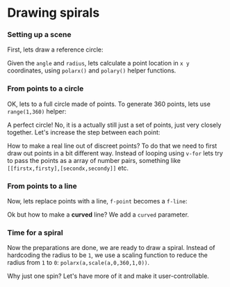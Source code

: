 # Drawing spirals

### Setting up a scene

First, lets draw a reference circle:

<f-scene grid>
  <f-circle r="1" :opacity="0.1" />
</f-scene>

Given the `angle` and `radius`, lets calculate a point location in `x y` coordinates, using  `polarx()` and `polary()` helper functions.

<f-scene grid>
  <f-circle r="1" :opacity="0.1" />
  <f-point
    :x="polarx(0,1)"
    :y="polary(0,1)"
    :stroke="color('red')"
  />
</f-scene>

### From points to a circle

OK, lets to a full circle made of points. To generate 360 points, lets use `range(1,360)` helper:

<f-scene grid>
  <f-circle r="1" :opacity="0.1" />
  <f-point
    v-for="a in range(1,360)"
    :key="a"
    :x="polarx(a,1)"
    :y="polary(a,1)"
    :stroke="color('red')"
  />
</f-scene>

A perfect circle! No, it is a actually still just a set of points, just very closely together. Let's increase the step between each point:

<f-scene grid>
  <f-circle r="1" opacity="0.1" />
  <f-point
    v-for="a in range(1,360,10)"
    :key="a"
    :x="polarx(a,1)"
    :y="polary(a,1)"
    :stroke="color('red')"
  />
</f-scene>

How to make a real line out of discreet points? To do that we need to first draw out points in a bit different way. Instead of looping using `v-for` lets try to pass the points as a array of number pairs, something like `[[firstx,firsty],[secondx,secondy]]` etc.

<f-scene grid>
  <f-circle r="1" opacity="0.1" />
  <f-point
    :points="range(0,359,10).map(a => [polarx(a,1),polary(a,1)])"
    :stroke="color('red')"
  />
</f-scene>

### From points to a line

Now, lets replace points with a line, `f-point` becomes a `f-line`:

<f-scene grid>
  <f-circle r="1" opacity="0.1" />
  <f-line
    :points="range(0,359,20).map(a => [polarx(a,1),polary(a,1)])"
    :stroke="color('red')"
  />
</f-scene>

Ok but how to make a **curved** line? We add a `curved` parameter.

<f-scene grid>
  <f-circle r="1" opacity="0.1" />
  <f-line
    :points="range(0,359,20).map(a => [polarx(a,1),polary(a,1)])"
    :stroke="color('red')"
    curved
  />
</f-scene>

### Time for a spiral

Now the preparations are done, we are ready to draw a spiral. Instead of hardcoding the radius to be `1`, we use a scaling function to reduce the radius from `1` to `0`: `polarx(a,scale(a,0,360,1,0))`.

<f-scene grid>
  <f-circle r="1" opacity="0.1" />
  <f-line
    :points="range(0,359,20)
      .map(a => [
        polarx(a,scale(a,0,360,1,0)),
        polary(a,scale(a,0,360,1,0))
      ])"
    :stroke="color('red')"
    curved
  />
</f-scene>

Why just one spin? Let's have more of it and make it user-controllable.

<f-slider-data value="1" from="1" to="10" step="0.001">
<f-scene grid slot-scope="{value}">
  <f-circle r="1" opacity="0.1" />
  <f-line
    :points="range(0,360 * value,20)
      .map(a => [
        polarx(a,scale(a,0,360 * value,1,0)),
        polary(a,scale(a,0,360 * value,1,0))
      ])"
    :stroke="color('red')"
    curved
  />
</f-scene>
</f-slider-data>